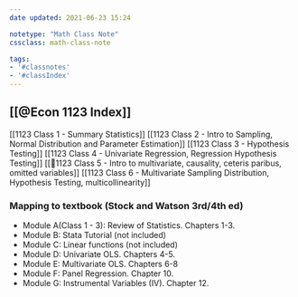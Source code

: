 ```yaml
---
date updated: 2021-06-23 15:24

notetype: "Math Class Note"
cssclass: math-class-note

tags: 
- '#classnotes'
- '#classIndex'
---
```


## [[@Econ 1123 Index]]

[[1123 Class 1 - Summary Statistics]]
[[1123 Class 2 - Intro to Sampling, Normal Distribution and Parameter Estimation]]
[[1123 Class 3 - Hypothesis Testing]]
[[1123 Class 4 - Univariate Regression, Regression Hypothesis Testing]]
[[🚧1123 Class 5 - Intro to multivariate, causality, ceteris paribus, omitted variables]]
[[1123 Class 6 - Multivariate Sampling Distribution, Hypothesis Testing, multicollinearity]]




### Mapping to textbook (Stock and Watson 3rd/4th ed)

- Module A(Class 1 - 3): Review of Statistics. Chapters 1-3. 
- Module B: Stata Tutorial (not included)
- Module C: Linear functions (not included)
- Module D: Univariate OLS. Chapters 4-5. 
- Module E: Multivariate OLS. Chapters 6-8
- Module F: Panel Regression. Chapter 10. 
- Module G: Instrumental Variables (IV). Chapter 12.

